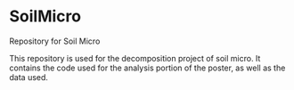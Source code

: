 # SoilMicro
Repository for Soil Micro

This repository is used for the decomposition project of soil micro. It contains the code used for the analysis portion of the poster, as well as the data used. 
